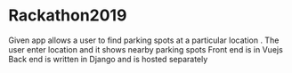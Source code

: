 # Rackathon2019
Given app allows a user to find parking spots at a particular location .
The user enter location and it shows nearby parking spots
Front end is in Vuejs
Back end  is written in Django and is hosted separately
